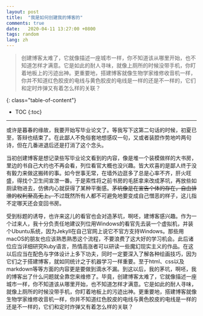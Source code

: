 ```yaml
---
layout: post
title:  "我是如何创建我的博客的"
comments: true
date:   2020-04-11 13:27:00 +0800
tags: random
lang: zh
---
```


> 创建博客太难了，它就像描述一座城市一样，你不知道该从哪里开始，也不知道怎样才满意。它是如此的耐人寻味，就像上厕所的时候没带手机，你盯着地板上的污迹出神。更重要地，搭建博客就像生物学家维修收音机一样，你并不知道红色胶皮的电线与黄色胶皮的电线是一样的还是不一样的，它们和定时炸弹又有着怎么样的关联？


<!--more-->

{: class="table-of-content"}
* TOC
{:toc}

---

或许是暮春的缘故，我要开始写毕业论文了。等我写下这第二句话的时候，初夏已至，答辩也结束了。在此鄙人不免俗套地想感叹一句，又或者装腔作势地吟两句诗，但在几番进退后还是打消了这个念头。

当初创建博客是想记录些写毕业论文看到的内容，像是堆一个装模做样的大书房，里边的书自己大约也不再会看，列位看官大概也没兴趣。皆大欢喜的是鄙人终于没有毅力来做这搬砖的事。如今世事无常，在墙外边逛多了总是心率不齐，肝火旺盛，得找个卫生间宣泄一番。于是索性将之前书房的毛胚拿来改成茅坑，再放些如厕读物进去，仿佛内心就获得了某种平衡感。~~茅坑像是在宣告个体的存在，自由排泄的权利至高无上。~~不过既然所有人都不可避免地要变成自己憎恶的样子，这儿指不定哪天还会变回书房。

受到标题的诱导，也许来这儿的看官也会对造茅坑，啊呸，建博客感兴趣。作为一个过来人，我十分负责任地建议列位用Windows的看官先去装一个虚拟机，并装个Ubuntu系统，因为Jekyll在自己官网上说它不官方支持Windows。那些用macOS的朋友也应该熟悉熟悉这个流程，不要浪费了这大好的学习机会。此后诸位应当详细研究Ruby语言，热情高涨者可以研读一些魔幻现实主义的作品。在这以后应当在配色与字体设计上多下功夫，同时一定要深入了解各种绘画技巧，因为它们之于搭建博客，就如同统计之于机器学习一样重要。至于html、css以及markdown等等方面的内容更是要做到滴水不漏。到这以后，我的茅坑，啊呸，我的博客出了什么问题就全靠您来维修了。毕竟，创建博客太难了，它就像描述一座城市一样，你不知道该从哪里开始，也不知道怎样才满意。它是如此的耐人寻味，就像上厕所的时候没带手机，你盯着地板上的污迹出神。更重要地，搭建博客就像生物学家维修收音机一样，你并不知道红色胶皮的电线与黄色胶皮的电线是一样的还是不一样的，它们和定时炸弹又有着怎么样的关联？